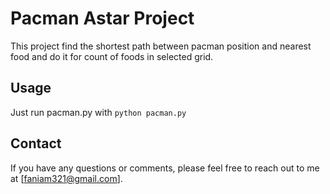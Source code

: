 # Pacman Astar Project

This project find the shortest path between pacman position and nearest food and do it for count of foods in selected grid.

## Usage

Just run pacman.py with `python pacman.py`

## Contact

If you have any questions or comments, please feel free to reach out to me at [faniam321@gmail.com].
